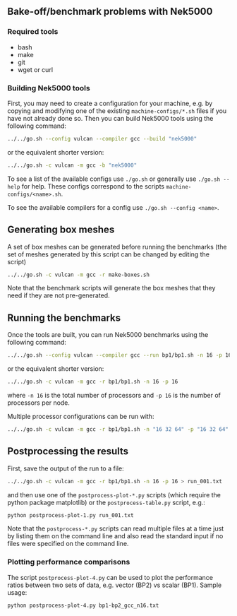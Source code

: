 ## Bake-off/benchmark problems with Nek5000

### Required tools

* bash
* make
* git
* wget or curl

### Building Nek5000 tools

First, you may need to create a configuration for your machine, e.g. by
copying and modifying one of the existing `machine-configs/*.sh` files
if you have not already done so. Then you can build Nek5000 tools using
the following command:

```sh
../../go.sh --config vulcan --compiler gcc --build "nek5000"
```

or the equivalent shorter version:

```sh
../../go.sh -c vulcan -m gcc -b "nek5000"
```

To see a list of the available configs use `./go.sh` or generally use
`./go.sh --help` for help. These configs correspond to the scripts
`machine-configs/<name>.sh`.

To see the available compilers for a config use `./go.sh --config <name>`.

## Generating box meshes

A set of box meshes can be generated before running the benchmarks (the set of
meshes generated by this script can be changed by editing the script)

```sh
../../go.sh -c vulcan -m gcc -r make-boxes.sh
```

Note that the benchmark scripts will generate the box meshes that they need if
they are not pre-generated.

## Running the benchmarks

Once the tools are built, you can run Nek5000 benchmarks using the
following command:

```sh
../../go.sh --config vulcan --compiler gcc --run bp1/bp1.sh -n 16 -p 16
```

or the equivalent shorter version:

```sh
../../go.sh -c vulcan -m gcc -r bp1/bp1.sh -n 16 -p 16
```

where `-n 16` is the total number of processors and `-p 16` is the
number of processors per node.

Multiple processor configurations can be run with:

```sh
../../go.sh -c vulcan -m gcc -r bp1/bp1.sh -n "16 32 64" -p "16 32 64"
```

## Postprocessing the results

First, save the output of the run to a file:

```sh
../../go.sh -c vulcan -m gcc -r bp1/bp1.sh -n 16 -p 16 > run_001.txt
```

and then use one of the `postprocess-plot-*.py` scripts (which require
the python package matplotlib) or the `postprocess-table.py` script, e.g.:

```sh
python postprocess-plot-1.py run_001.txt
```

Note that the `postprocess-*.py` scripts can read multiple files at a
time just by listing them on the command line and also read the standard
input if no files were specified on the command line.

### Plotting performance comparisons

The script `postprocess-plot-4.py` can be used to plot the performance ratios
between two sets of data, e.g. vector (BP2) vs scalar (BP1). Sample usage:
```sh
python postprocess-plot-4.py bp1-bp2_gcc_n16.txt
```
